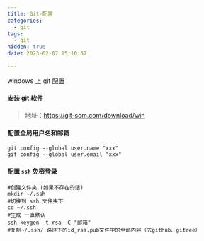 ```yaml
---
title: Git-配置
categories:
  - git
tags:
  - git
hidden: true
date: 2023-02-07 15:10:57

---
```


 windows 上 git 配置

<!-- more -->

#### 安装 git 软件

> 地址：https://git-scm.com/download/win

#### 配置全局用户名和邮箱

```shell
git config --global user.name "xxx"
git config --global user.email "xxx"
```

#### 配置 `ssh` 免密登录

```shell
#创建文件夹 (如果不存在的话)
mkdir ~/.ssh
#切换到 ssh 文件夹下
cd ~/.ssh
#生成 一直默认
ssh-keygen -t rsa -C "邮箱"
#复制~/.ssh/ 路径下的id_rsa.pub文件中的全部内容（去github、gitree）
```

